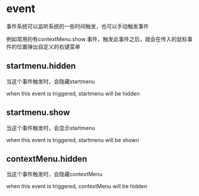 # event

事件系统可以监听系统的一些时间触发，也可以手动触发事件

例如常用的有contextMenu.show 事件，触发此事件之后，就会在传入的鼠标事件的位置弹出自定义的右键菜单

## startmenu.hidden

当这个事件触发时，会隐藏startmenu

when this event is triggered, startmenu will be hidden

## startmenu.show

当这个事件触发时，会显示startmenu

when this event is triggered, startmenu will be shown

## contextMenu.hidden

当这个事件触发时，会隐藏contextMenu

when this event is triggered, contextMenu will be hidden
